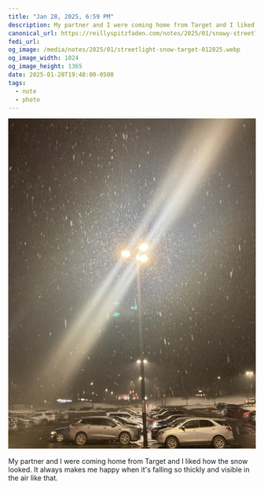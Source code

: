 ```yaml
---
title: "Jan 28, 2025, 6:59 PM"
description: My partner and I were coming home from Target and I liked how the snow looked
canonical_url: https://reillyspitzfaden.com/notes/2025/01/snowy-streetlight/
fedi_url:
og_image: /media/notes/2025/01/streetlight-snow-target-012825.webp
og_image_width: 1024
og_image_height: 1365
date: 2025-01-28T19:48:00-0500
tags:
  - note
  - photo
---
```


<!-- <style>
  img {
    max-width: 520px;
  }
  @media screen and (max-width: 565px) {
    img {
      max-width: 100%;
    }
  }
</style> -->

<!-- ![A streetlight with three lamps in a Target parking lot at night. The air is thick with snow, and glowing diffraction lines come from the light at diagonals.](/media/notes/2025/01/streetlight-snow-target-012825.webp) -->

<link rel="stylesheet" type="text/css" href="/styles/notes-photos.css">

<img src="/media/notes/2025/01/streetlight-snow-target-012825.webp" alt="A streetlight with three lamps in a Target parking lot at night. The air is thick with snow, and glowing diffraction lines come from the light at diagonals." class="img-vertical">

My partner and I were coming home from Target and I liked how the snow looked. It always makes me happy when it's falling so thickly and visible in the air like that.